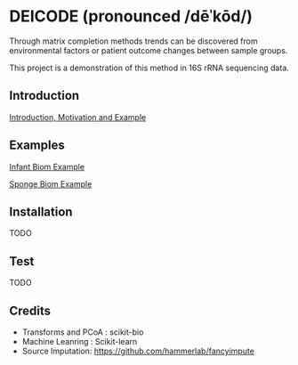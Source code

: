 # DEICODE (pronounced /dēˈkōd/)

Through matrix completion methods trends can be discovered from environmental factors or patient outcome changes between sample groups.

This project is a demonstration of this method in 16S rRNA sequencing data. 


## Introduction

[Introduction, Motivation and Example](https://github.com/cjm007/DEICODE/blob/master/Examples/Introduction.ipynb)

## Examples

[Infant Biom Example](https://github.com/cjm007/DEICODE/blob/master/Examples/infant_time_biom.ipynb)

[Sponge Biom Example](https://github.com/cjm007/DEICODE/blob/master/Examples/sponge_biom.ipynb)

## Installation

TODO

## Test

TODO

## Credits

- Transforms and PCoA : scikit-bio
- Machine Leanring : Scikit-learn
- Source Imputation: https://github.com/hammerlab/fancyimpute
